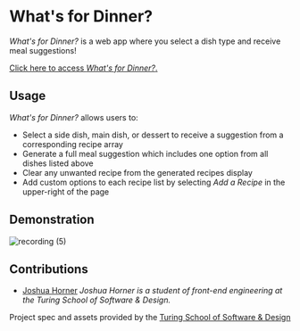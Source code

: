 # What's for Dinner?

*What's for Dinner?* is a web app where you select a dish type and receive meal suggestions!

[Click here to access *What's for Dinner?*.](https://jphorner.github.io/whats-for-dinner/)

## Usage

*What's for Dinner?* allows users to:
- Select a side dish, main dish, or dessert to receive a suggestion from a corresponding recipe array
- Generate a full meal suggestion which includes one option from all dishes listed above
- Clear any unwanted recipe from the generated recipes display
- Add custom options to each recipe list by selecting *Add a Recipe* in the upper-right of the page

## Demonstration
![recording (5)](https://user-images.githubusercontent.com/82003147/126919513-1450b400-d715-452b-a6d8-e9715c33f322.gif)

## Contributions

- [Joshua Horner](https://github.com/jphorner)
*Joshua Horner is a student of front-end engineering at the Turing School of Software & Design.*

Project spec and assets provided by the [Turing School of Software & Design](https://frontend.turing.edu/)
